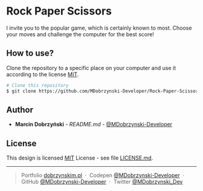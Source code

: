 # Rock Paper Scissors

I invite you to the popular game, which is certainly known to most. Choose your moves and challenge the computer for the best score!

## How to use?

Clone the repository to a specific place on your computer and use it according to the license [MIT](LICENSE.md).

```bash
# Clone this repository
$ git clone https://github.com/MDobrzynski-Developer/Rock-Paper-Scissors
```

## Author

  - **Marcin Dobrzyński** - *README.md* -
    [@MDobrzynski-Developer](https://github.com/MDobrzynski-Developer)
    
## License

This design is licensed [MIT](LICENSE.md)
License - see file [LICENSE.md](LICENSE.md).

---

> Portfolio [dobrzynskim.pl](https://dobrzynskim.pl/) &nbsp;&middot;&nbsp;
> Codepen [@MDobrzynski-Developer](https://codepen.io/MDobrzynski-Developer) &nbsp;&middot;&nbsp;
> GitHub [@MDobrzynski-Developer](https://github.com/MDobrzynski-Developer) &nbsp;&middot;&nbsp;
> Twitter [@MDobrzynski_Dev](https://twitter.com/MDobrzynski_Dev)